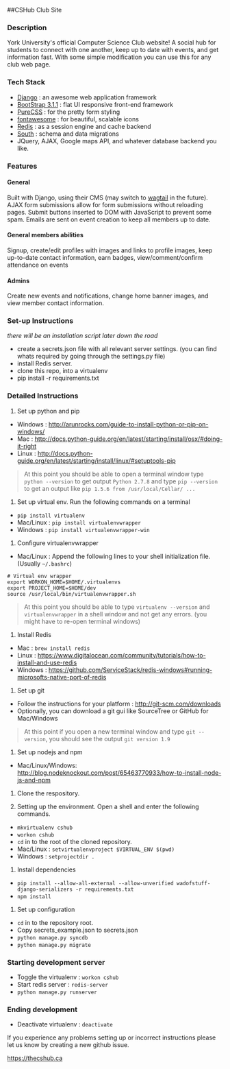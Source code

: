 ##CSHub Club Site

### Description
York University's official Computer Science Club website! A social hub for students to connect with one another, keep up to date with events, and get information fast. With some simple modification you can use this for any club web page.

### Tech Stack
* [Django](https://www.djangoproject.com/) : an awesome web application framework
* [BootStrap 3.1.1](http://getbootstrap.com/) : flat UI responsive front-end framework
* [PureCSS](http://purecss.io/) : for the pretty form styling
* [fontawesome](http://fortawesome.github.io/Font-Awesome/) : for beautiful, scalable icons
* [Redis](http://redis.io/) : as a session engine and cache backend
* [South]() : schema and data migrations
* JQuery, AJAX, Google maps API, and whatever database backend you like. 


### Features
#### General
Built with Django, using their CMS (may switch to [wagtail](http://wagtail.io/) in the future).
AJAX form submissions allow for form submissions without reloading pages. 
Submit buttons inserted to DOM with JavaScript to prevent some spam. 
Emails are sent on event creation to keep all members up to date. 


#### General members abilities
Signup, create/edit profiles with images and links to profile images, keep up-to-date contact information, earn badges, view/comment/confirm attendance on events

#### Admins
Create new events and notifications, change home banner images, and view member contact information.

### Set-up Instructions
*there will be an installation script later down the road*
* create a secrets.json file with all relevant server settings. (you can find whats required by going through the settings.py file)
* install Redis server.
* clone this repo, into a virtualenv
* pip install -r requirements.txt


### Detailed Instructions
1. Set up python and pip
  - Windows : http://arunrocks.com/guide-to-install-python-or-pip-on-windows/
  - Mac : http://docs.python-guide.org/en/latest/starting/install/osx/#doing-it-right
  - Linux : http://docs.python-guide.org/en/latest/starting/install/linux/#setuptools-pip

  > At this point you should be able to open a terminal window type `python --version` to get output `Python 2.7.8` and type `pip --version` to get an output like `pip 1.5.6 from /usr/local/Cellar/ ...`

1. Set up virtual env.
Run the following commands on a terminal
  - `pip install virtualenv`
  - Mac/Linux : `pip install virtualenvwrapper`
  - Windows : `pip install virtualenvwrapper-win`

1. Configure virtualenvwrapper
  - Mac/Linux : Append the following lines to your shell initialization file. (Usually `~/.bashrc`)
  ```  
  # Virtual env wrapper  
  export WORKON_HOME=$HOME/.virtualenvs  
  export PROJECT_HOME=$HOME/dev  
  source /usr/local/bin/virtualenvwrapper.sh  
  ```
  > At this point you should be able to type `virtualenv --version` and `virtualenvwrapper` in a shell window and not get any errors. (you might have to re-open terminal windows)

1. Install Redis
  - Mac : `brew install redis`
  - Linux : https://www.digitalocean.com/community/tutorials/how-to-install-and-use-redis
  - Windows : https://github.com/ServiceStack/redis-windows#running-microsofts-native-port-of-redis

1. Set up git
  - Follow the instructions for your platform : http://git-scm.com/downloads
  - Optionally, you can download a git gui like SourceTree or GitHub for Mac/Windows

  > At this point if you open a new terminal window and type `git --version`, you should see the output `git version 1.9`

1. Set up nodejs and npm
  - Mac/Linux/Windows: http://blog.nodeknockout.com/post/65463770933/how-to-install-node-js-and-npm

1. Clone the respository.

1. Setting up the environment. 
Open a shell and enter the following commands.  
  - `mkvirtualenv cshub` 
  - `workon cshub`
  - `cd` in to the root of the cloned repository. 
  - Mac/Linux : `setvirtualenvproject $VIRTUAL_ENV $(pwd)`
  - Windows : `setprojectdir .`

1. Install dependencies
  - `pip install --allow-all-external --allow-unverified wadofstuff-django-serializers -r requirements.txt`
  - `npm install`

1. Set up configuration
  - `cd` in to the repository root.
  - Copy secrets_example.json to secrets.json
  - `python manage.py syncdb` 
  - `python manage.py migrate`

### Starting development server
- Toggle the virtualenv : `workon cshub`
- Start redis server : `redis-server`
- `python manage.py runserver`

### Ending development
- Deactivate virtualenv : `deactivate`


If you experience any problems setting up or incorrect instructions please let us know by creating a new github issue. 


https://thecshub.ca
